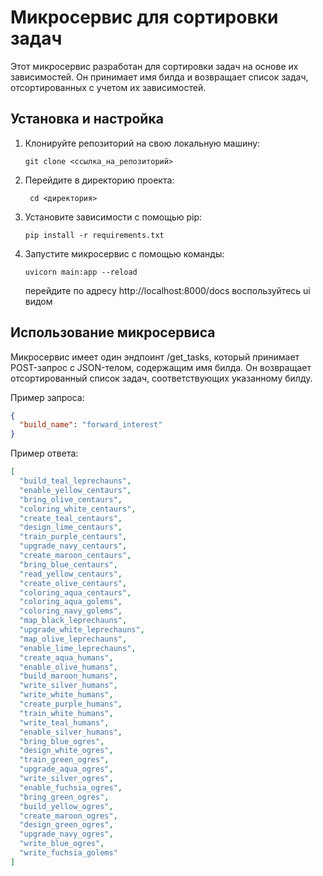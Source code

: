 # Микросервис для сортировки задач

Этот микросервис разработан для сортировки задач на основе их зависимостей. Он принимает имя билда и возвращает список задач, отсортированных с учетом их зависимостей.

## Установка и настройка

1. Клонируйте репозиторий на свою локальную машину:
   ```shell
   git clone <ссылка_на_репозиторий>

2. Перейдите в директорию проекта:
   ```shell
    cd <директория>

3. Установите зависимости с помощью pip:
    ```shell
    pip install -r requirements.txt

4. Запустите микросервис с помощью команды:
    ```shell
    uvicorn main:app --reload
   ```
    
    перейдите по адресу  http://localhost:8000/docs
    воспользуйтесь ui видом 

## Использование микросервиса
Микросервис имеет один эндпоинт /get_tasks, который принимает POST-запрос с JSON-телом, содержащим имя билда. Он возвращает отсортированный список задач, соответствующих указанному билду.

Пример запроса:
```json
{
  "build_name": "forward_interest"
}
```
Пример ответа:
```json
[
  "build_teal_leprechauns",
  "enable_yellow_centaurs",
  "bring_olive_centaurs",
  "coloring_white_centaurs",
  "create_teal_centaurs",
  "design_lime_centaurs",
  "train_purple_centaurs",
  "upgrade_navy_centaurs",
  "create_maroon_centaurs",
  "bring_blue_centaurs",
  "read_yellow_centaurs",
  "create_olive_centaurs",
  "coloring_aqua_centaurs",
  "coloring_aqua_golems",
  "coloring_navy_golems",
  "map_black_leprechauns",
  "upgrade_white_leprechauns",
  "map_olive_leprechauns",
  "enable_lime_leprechauns",
  "create_aqua_humans",
  "enable_olive_humans",
  "build_maroon_humans",
  "write_silver_humans",
  "write_white_humans",
  "create_purple_humans",
  "train_white_humans",
  "write_teal_humans",
  "enable_silver_humans",
  "bring_blue_ogres",
  "design_white_ogres",
  "train_green_ogres",
  "upgrade_aqua_ogres",
  "write_silver_ogres",
  "enable_fuchsia_ogres",
  "bring_green_ogres",
  "build_yellow_ogres",
  "create_maroon_ogres",
  "design_green_ogres",
  "upgrade_navy_ogres",
  "write_blue_ogres",
  "write_fuchsia_golems"
]
```
